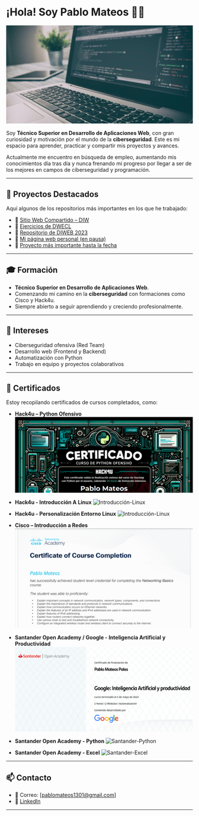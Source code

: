 # ¡Hola! Soy Pablo Mateos 👨‍💻

![Desarrollo Web](https://github.com/PabloMateosP/PabloMateosP/blob/e66aaf17029acd21fc83aa001b436f9bab638f23/images/desarrolloWeb.jpg)

Soy **Técnico Superior en Desarrollo de Aplicaciones Web**, con gran curiosidad y motivación por el mundo de la **ciberseguridad**. Este es mi espacio para aprender, practicar y compartir mis proyectos y avances.

Actualmente me encuentro en búsqueda de empleo, aumentando mis conocimientos día tras día y nunca frenando mi progreso por llegar a ser de los mejores en campos de ciberseguridad y programación. 

---

## 🚀 Proyectos Destacados

Aquí algunos de los repositorios más importantes en los que he trabajado:

- 🔗 [Sitio Web Compartido – DIW](https://github.com/PabloMateosP/diw_sitio_Rogelio)
- 🔗 [Ejercicios de DWECL](https://github.com/PabloMateosP/DWECL)
- 🔗 [Repositorio de DIWEB 2023](https://github.com/PabloMateosP/DIWEB_23)
- 🔗 [Mi página web personal (en pausa)](https://github.com/PabloMateosP/MyProjects)
- 🌟 [Proyecto más importante hasta la fecha](https://github.com/PabloMateosP/Proyectos-CT.git)

---

## 🎓 Formación

- **Técnico Superior en Desarrollo de Aplicaciones Web**.
- Comenzando mi camino en la **ciberseguridad** con formaciones como Cisco y Hack4u.
- Siempre abierto a seguir aprendiendo y creciendo profesionalmente.

---

## 🎯 Intereses

- Ciberseguridad ofensiva (Red Team)
- Desarrollo web (Frontend y Backend)
- Automatización con Python
- Trabajo en equipo y proyectos colaborativos

---

## 📜 Certificados

Estoy recopilando certificados de cursos completados, como:

- **Hack4u – Python Ofensivo**
![Python-Ofensivo](https://github.com/PabloMateosP/PabloMateosP/blob/master/images/Python-Ofensivo.png)

- **Hack4u - Introducción A Linux** 
![Introducción-Linux](https://github.com/PabloMateosP/PabloMateosP/blob/master/images/Introducción-Linux.png)

- **Hack4u - Personalización Entorno Linux**
![Introducción-Linux](https://github.com/PabloMateosP/PabloMateosP/blob/master/images/Personalización-Entorno.png)

- **Cisco – Introducción a Redes**
![Cisco-Redes](https://github.com/PabloMateosP/PabloMateosP/blob/master/images/Cisco-Redes.png)

- **Santander Open Academy / Google - Inteligencia Artificial y Productividad**
![Google-Santander](https://github.com/PabloMateosP/PabloMateosP/blob/master/images/CursoGoogleSantander.png)

- **Santander Open Academy - Python**
![Santander-Python]()

- **Santander Open Academy - Excel**
![Santander-Excel]()
---

## 📫 Contacto

- 📧 Correo: [pablomateos1301@gmail.com]
- 🔗 [LinkedIn](https://www.linkedin.com/in/pablo-010687299/)

---
